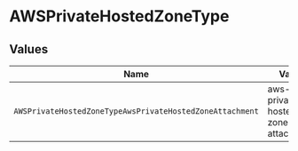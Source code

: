 # AWSPrivateHostedZoneType


## Values

| Name                                                     | Value                                                    |
| -------------------------------------------------------- | -------------------------------------------------------- |
| `AWSPrivateHostedZoneTypeAwsPrivateHostedZoneAttachment` | aws-private-hosted-zone-attachment                       |